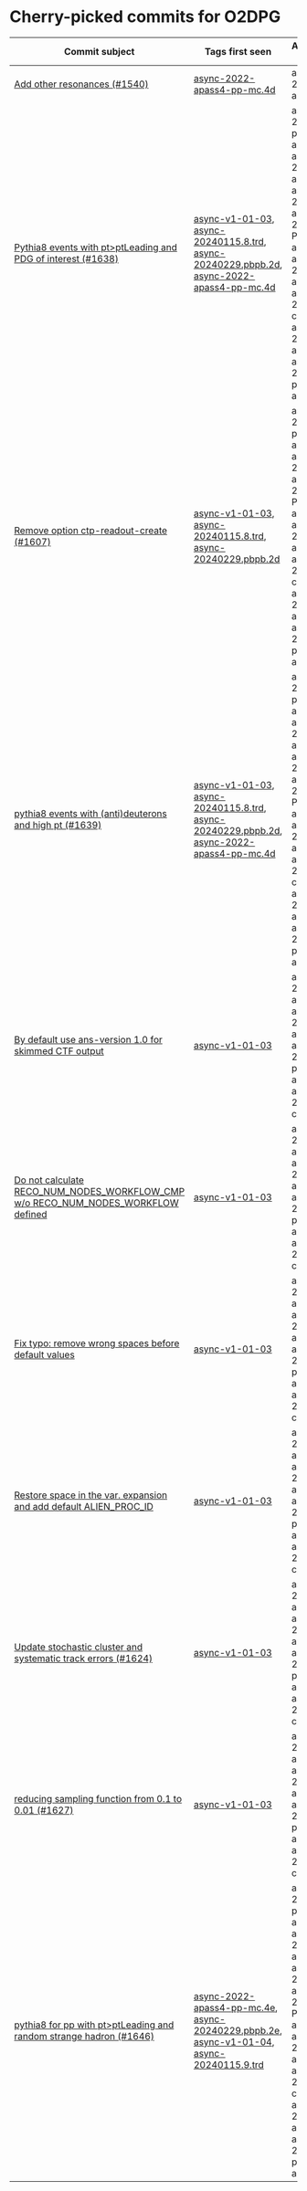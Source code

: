 # Cherry-picked commits for O2DPG

| Commit subject | Tags first seen | Associated labels |
| --- | --- | --- |
| [Add other resonances (#1540)](https://github.com/AliceO2Group/O2DPG/commit/00c052b11baf24eeb2d46bbe2d04d8d8462a4ad9) | [async-2022-apass4-pp-mc.4d](https://github.com/AliceO2Group/O2DPG/tree/async-2022-apass4-pp-mc.4d) | async-2022-pp-apass4 |
| [Pythia8 events with pt>ptLeading and PDG of interest (#1638)](https://github.com/AliceO2Group/O2DPG/commit/903362d8d80b9a287b7d70b6d2e0ccd8021dc0a8) | [async-v1-01-03](https://github.com/AliceO2Group/O2DPG/tree/async-v1-01-03), [async-20240115.8.trd](https://github.com/AliceO2Group/O2DPG/tree/async-20240115.8.trd), [async-20240229.pbpb.2d](https://github.com/AliceO2Group/O2DPG/tree/async-20240229.pbpb.2d), [async-2022-apass4-pp-mc.4d](https://github.com/AliceO2Group/O2DPG/tree/async-2022-apass4-pp-mc.4d) | async-2023-pbpb-apass4, async-2022-pp-apass4, async-2022-pp-apass6-2023-PbPb-apass2, async-2022-pp-apass7, async-2024-pp-cpass0, async-2024-pp-apass1, async-2023-pbpb-apass3 |
| [Remove option ctp-readout-create (#1607)](https://github.com/AliceO2Group/O2DPG/commit/6b4452c9b7f16c2c62376d23d3a1f258085f8d23) | [async-v1-01-03](https://github.com/AliceO2Group/O2DPG/tree/async-v1-01-03), [async-20240115.8.trd](https://github.com/AliceO2Group/O2DPG/tree/async-20240115.8.trd), [async-20240229.pbpb.2d](https://github.com/AliceO2Group/O2DPG/tree/async-20240229.pbpb.2d) | async-2023-pbpb-apass4, async-2022-pp-apass6-2023-PbPb-apass2, async-2022-pp-apass7, async-2024-pp-cpass0, async-2024-pp-apass1, async-2023-pbpb-apass3 |
| [pythia8 events with (anti)deuterons and high pt (#1639)](https://github.com/AliceO2Group/O2DPG/commit/9fcc96dabf5a73cf35b2f8b75ad471a70291e519) | [async-v1-01-03](https://github.com/AliceO2Group/O2DPG/tree/async-v1-01-03), [async-20240115.8.trd](https://github.com/AliceO2Group/O2DPG/tree/async-20240115.8.trd), [async-20240229.pbpb.2d](https://github.com/AliceO2Group/O2DPG/tree/async-20240229.pbpb.2d), [async-2022-apass4-pp-mc.4d](https://github.com/AliceO2Group/O2DPG/tree/async-2022-apass4-pp-mc.4d) | async-2023-pbpb-apass4, async-2022-pp-apass4, async-2022-pp-apass6-2023-PbPb-apass2, async-2022-pp-apass7, async-2024-pp-cpass0, async-2024-pp-apass1, async-2023-pbpb-apass3 |
| [By default use ans-version 1.0 for skimmed CTF output](https://github.com/AliceO2Group/O2DPG/commit/ef6431c857d59a030923b13977c20a13a228dd94) | [async-v1-01-03](https://github.com/AliceO2Group/O2DPG/tree/async-v1-01-03) | async-2024-pp-apass1, async-2022-pp-apass7, async-2023-pbpb-apass4, async-2024-pp-cpass0 |
| [Do not calculate RECO_NUM_NODES_WORKFLOW_CMP w/o RECO_NUM_NODES_WORKFLOW defined](https://github.com/AliceO2Group/O2DPG/commit/d97ef42db4a5ed26ef22317269a3d032a92c0af7) | [async-v1-01-03](https://github.com/AliceO2Group/O2DPG/tree/async-v1-01-03) | async-2024-pp-apass1, async-2022-pp-apass7, async-2023-pbpb-apass4, async-2024-pp-cpass0 |
| [Fix typo: remove wrong spaces before default values](https://github.com/AliceO2Group/O2DPG/commit/d6cebe9ce3a6193649ee0fa04d8af40e1182c483) | [async-v1-01-03](https://github.com/AliceO2Group/O2DPG/tree/async-v1-01-03) | async-2024-pp-apass1, async-2022-pp-apass7, async-2023-pbpb-apass4, async-2024-pp-cpass0 |
| [Restore space in the var. expansion and add default ALIEN_PROC_ID](https://github.com/AliceO2Group/O2DPG/commit/01833dc2d26e076b7f3165e2be9a7fd363f18f58) | [async-v1-01-03](https://github.com/AliceO2Group/O2DPG/tree/async-v1-01-03) | async-2024-pp-apass1, async-2022-pp-apass7, async-2023-pbpb-apass4, async-2024-pp-cpass0 |
| [Update stochastic cluster and systematic track errors (#1624)](https://github.com/AliceO2Group/O2DPG/commit/721e4c7271583215e04025729b67d9553b9c9f31) | [async-v1-01-03](https://github.com/AliceO2Group/O2DPG/tree/async-v1-01-03) | async-2024-pp-apass1, async-2022-pp-apass7, async-2023-pbpb-apass4, async-2024-pp-cpass0 |
| [reducing sampling function from 0.1 to 0.01 (#1627)](https://github.com/AliceO2Group/O2DPG/commit/62f23cbab5b5f205d1f484644ae18420e359a261) | [async-v1-01-03](https://github.com/AliceO2Group/O2DPG/tree/async-v1-01-03) | async-2024-pp-apass1, async-2022-pp-apass7, async-2023-pbpb-apass4, async-2024-pp-cpass0 |
| [pythia8 for pp with pt>ptLeading and random strange hadron (#1646)](https://github.com/AliceO2Group/O2DPG/commit/2c71e9be7a072052e3a36eb0d7abf946c21a49bc) | [async-2022-apass4-pp-mc.4e](https://github.com/AliceO2Group/O2DPG/tree/async-2022-apass4-pp-mc.4e), [async-20240229.pbpb.2e](https://github.com/AliceO2Group/O2DPG/tree/async-20240229.pbpb.2e), [async-v1-01-04](https://github.com/AliceO2Group/O2DPG/tree/async-v1-01-04), [async-20240115.9.trd](https://github.com/AliceO2Group/O2DPG/tree/async-20240115.9.trd) | async-2023-pbpb-apass4, async-2022-pp-apass4, async-2022-pp-apass6-2023-PbPb-apass2, async-2022-pp-apass7, async-2024-pp-cpass0, async-2024-pp-apass1, async-2023-pbpb-apass3 |
